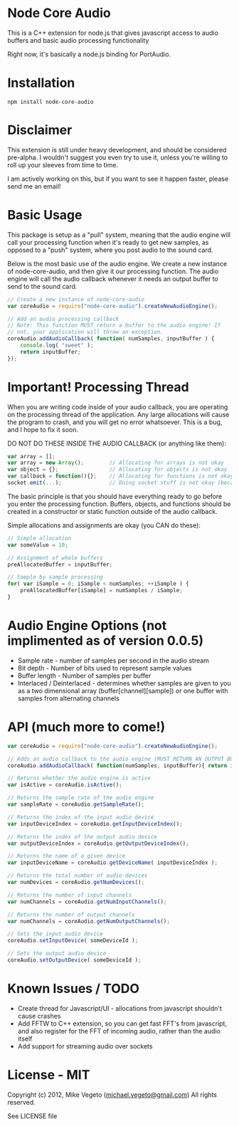 Node Core Audio
==================
This is a C++ extension for node.js that gives javascript access to audio buffers and basic audio processing functionality

Right now, it's basically a node.js binding for PortAudio.

Installation
=====
```
npm install node-core-audio
```

Disclaimer
=====
This extension is still under heavy development, and should be considered 
pre-alpha. I wouldn't suggest you even try to use it, unless you're willing to roll up your
sleeves from time to time.

I am actively working on this, but if you want to see it happen faster, please 
send me an email!

Basic Usage
=====
This package is setup as a "pull" system, meaning that the audio engine will 
call your processing function when it's ready to get new samples, as opposed
to a "push" system, where you post audio to the sound card.

Below is the most basic use of the audio engine. We create a new instance of
node-core-audio, and then give it our processing function. The audio engine
will call the audio callback whenever it needs an output buffer to send to
the sound card.
```javascript
// Create a new instance of node-core-audio
var coreAudio = require("node-core-audio").createNewAudioEngine();

// Add an audio processing callback
// Note: This function MUST return a buffer to the audio engine! If 
// not, your application will throw an exception.
coreAudio.addAudioCallback( function( numSamples, inputBuffer ) {
	console.log( "sweet" );
	return inputBuffer;
});
```

Important! Processing Thread
=====
When you are writing code inside of your audio callback, you are operating on
the processing thread of the application. Any large allocations will cause the
program to crash, and you will get no error whatsoever. This is a bug, and I
hope to fix it soon.

DO NOT DO THESE INSIDE THE AUDIO CALLBACK (or anything like them):
```javascript
var array = [];
var array = new Array();		// Allocating for arrays is not okay
var object = {};				// Allocating for objects is not okay
var callback = function(){};	// Allocating for functions is not okay
socket.emit(...);				// Doing socket stuff is not okay (because it causes object/array allocations)
```

The basic principle is that you should have everything ready to go before you enter
the processing function. Buffers, objects, and functions should be created in a 
constructor or static function outside of the audio callback.

Simple allocations and assignments are okay (you CAN do these):
```javascript
// Simple allocation
var someValue = 10;	

// Assignment of whole buffers
preAllocatedBuffer = inputBuffer;

// Sample by sample processing
for( var iSample = 0; iSample < numSamples; ++iSample ) {
	preAllocatedBuffer[iSample] = numSamples / iSample;
}
```

Audio Engine Options (not implimented as of version 0.0.5)
=====
* Sample rate - number of samples per second in the audio stream
* Bit depth - Number of bits used to represent sample values
* Buffer length - Number of samples per buffer
* Interlaced / Deinterlaced - determines whether samples are given to you as a two dimensional array (buffer[channel][sample]) or one buffer with samples from alternating channels

API (much more to come!)
=====
```javascript
var coreAudio = require("node-core-audio").createNewAudioEngine();

// Adds an audio callback to the audio engine (MUST RETURN AN OUTPUT BUFFER)
coreAudio.addAudioCallback( function(numSamples, inputBuffer){ return inputBuffer; } );

// Returns whether the audio engine is active
var isActive = coreAudio.isActive();

// Returns the sample rate of the audio engine
var sampleRate = coreAudio.getSampleRate();

// Returns the index of the input audio device 
var inputDeviceIndex = coreAudio.getInputDeviceIndex();

// Returns the index of the output audio device 
var outputDeviceIndex = coreAudio.getOutputDeviceIndex();

// Returns the name of a given device 
var inputDeviceName = coreAudio.getDeviceName( inputDeviceIndex );

// Returns the total number of audio devices
var numDevices = coreAudio.getNumDevices();

// Returns the number of input channels
var numChannels = coreAudio.getNumInputChannels();

// Returns the number of output channels
var numChannels = coreAudio.getNumOutputChannels();

// Sets the input audio device
coreAudio.setInputDevice( someDeviceId );

// Sets the output audio device
coreAudio.setOutputDevice( someDeviceId );
```

Known Issues / TODO
=====

* Create thread for Javascript/UI - allocations from javascript shouldn't cause crashes
* Add FFTW to C++ extension, so you can get fast FFT's from javascript, and also register for the FFT of incoming audio, rather than the audio itself
* Add support for streaming audio over sockets

License - MIT
=====
Copyright (c) 2012, Mike Vegeto (michael.vegeto@gmail.com)
All rights reserved.

See LICENSE file